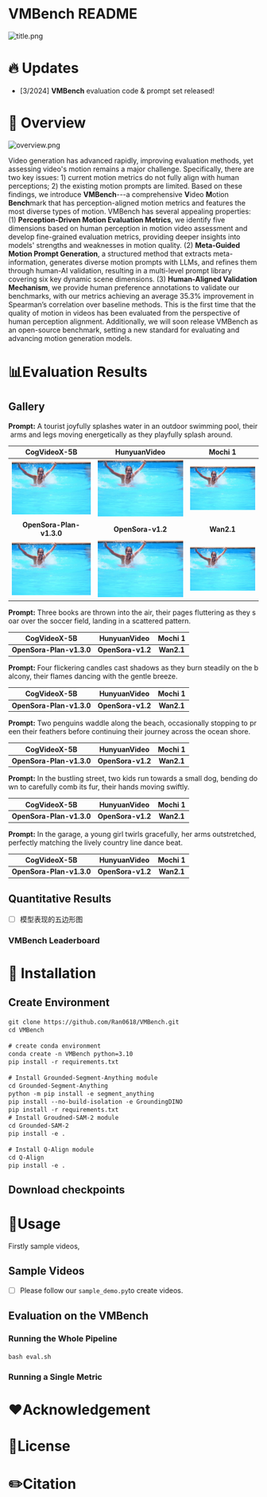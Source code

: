 # VMBench README

![title.png](https://alidocs.oss-cn-zhangjiakou.aliyuncs.com/res/4j6OJMJEg6rjq3p8/img/666040a8-4ec1-474f-840e-f039539d7d08.png)

# 🔥 Updates

*   \[3/2024\] **VMBench** evaluation code & prompt set released!
    

# 📣 Overview

![overview.png](https://alidocs.oss-cn-zhangjiakou.aliyuncs.com/res/4j6OJMJEg6rjq3p8/img/27919c5f-fcea-4f50-8ed8-835ede58b392.png)

Video generation has advanced rapidly, improving evaluation methods, yet assessing video's motion remains a major challenge. Specifically, there are two key issues: 1) current motion metrics do not fully align with human perceptions; 2) the existing motion prompts are limited. Based on these findings, we introduce **VMBench**---a comprehensive **V**ideo **M**otion **Bench**mark that has perception-aligned motion metrics and features the most diverse types of motion. VMBench has several appealing properties: (1) **Perception-Driven Motion Evaluation Metrics**, we identify five dimensions based on human perception in motion video assessment and develop fine-grained evaluation metrics, providing deeper insights into models' strengths and weaknesses in motion quality. (2) **Meta-Guided Motion Prompt Generation**, a structured method that extracts meta-information, generates diverse motion prompts with LLMs, and refines them through human-AI validation, resulting in a multi-level prompt library covering six key dynamic scene dimensions. (3) **Human-Aligned Validation Mechanism**, we provide human preference annotations to validate our benchmarks, with our metrics achieving an average 35.3% improvement in Spearman’s correlation over baseline methods. This is the first time that the quality of motion in videos has been evaluated from the perspective of human perception alignment. Additionally, we will soon release VMBench as an open-source benchmark, setting a new standard for evaluating and advancing motion generation models.

# 📊Evaluation Results

## Gallery

**Prompt:** A tourist joyfully splashes water in an outdoor swimming pool, their arms and legs moving energetically as they playfully splash around.

|                       **CogVideoX-5B**                       |                       **HunyuanVideo**                       |                         **Mochi 1**                          |
| :----------------------------------------------------------: | :----------------------------------------------------------: | :----------------------------------------------------------: |
| ![frame_0001](asset/frame_0001.jpg) | ![frame_0001](asset/frame_0001.jpg) |![frame_0001](asset/frame_0001.jpg) |
|                   **OpenSora-Plan-v1.3.0**                   |                      **OpenSora-v1.2**                       |                          **Wan2.1**                          |
| ![frame_0001](asset/frame_0001.jpg) | ![frame_0001](asset/frame_0001.jpg) | ![frame_0001](asset/frame_0001.jpg) |

**Prompt:** Three books are thrown into the air, their pages fluttering as they soar over the soccer field, landing in a scattered pattern.

|     **CogVideoX-5B**     | **HunyuanVideo**  | **Mochi 1** |
| :----------------------: | :---------------: | :---------: |
| **OpenSora-Plan-v1.3.0** | **OpenSora-v1.2** | **Wan2.1**  |

**Prompt:** Four flickering candles cast shadows as they burn steadily on the balcony, their flames dancing with the gentle breeze.

|     **CogVideoX-5B**     | **HunyuanVideo**  | **Mochi 1** |
| :----------------------: | :---------------: | :---------: |
| **OpenSora-Plan-v1.3.0** | **OpenSora-v1.2** | **Wan2.1**  |

**Prompt:** Two penguins waddle along the beach, occasionally stopping to preen their feathers before continuing their journey across the ocean shore.

|     **CogVideoX-5B**     | **HunyuanVideo**  | **Mochi 1** |
| :----------------------: | :---------------: | :---------: |
| **OpenSora-Plan-v1.3.0** | **OpenSora-v1.2** | **Wan2.1**  |

**Prompt:** In the bustling street, two kids run towards a small dog, bending down to carefully comb its fur, their hands moving swiftly.

|     **CogVideoX-5B**     | **HunyuanVideo**  | **Mochi 1** |
| :----------------------: | :---------------: | :---------: |
| **OpenSora-Plan-v1.3.0** | **OpenSora-v1.2** | **Wan2.1**  |

**Prompt:** In the garage, a young girl twirls gracefully, her arms outstretched, perfectly matching the lively country line dance beat.

|     **CogVideoX-5B**     | **HunyuanVideo**  | **Mochi 1** |
| :----------------------: | :---------------: | :---------: |
| **OpenSora-Plan-v1.3.0** | **OpenSora-v1.2** | **Wan2.1**  |

## Quantitative Results

*   [ ] 模型表现的五边形图
    

### VMBench Leaderboard

# 🔨 Installation

## Create Environment

```shell
git clone https://github.com/Ran0618/VMBench.git
cd VMBench

# create conda environment
conda create -n VMBench python=3.10
pip install -r requirements.txt

# Install Grounded-Segment-Anything module
cd Grounded-Segment-Anything
python -m pip install -e segment_anything
pip install --no-build-isolation -e GroundingDINO
pip install -r requirements.txt
# Install Groudned-SAM-2 module
cd Grounded-SAM-2
pip install -e .

# Install Q-Align module
cd Q-Align
pip install -e .
```

## Download checkpoints

# 🔧Usage

Firstly sample videos, 

## Sample Videos

*   [ ] Please follow our `sample_demo.py`to create videos. 
    

## Evaluation on the VMBench

### Running the Whole Pipeline

`bash eval.sh`

### Running a Single Metric

# ❤️Acknowledgement

# 📜License

# ✏️Citation